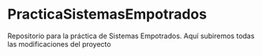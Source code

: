 # PracticaSistemasEmpotrados
Repositorio para la práctica de Sistemas Empotrados. Aquí subiremos todas las modificaciones del proyecto
